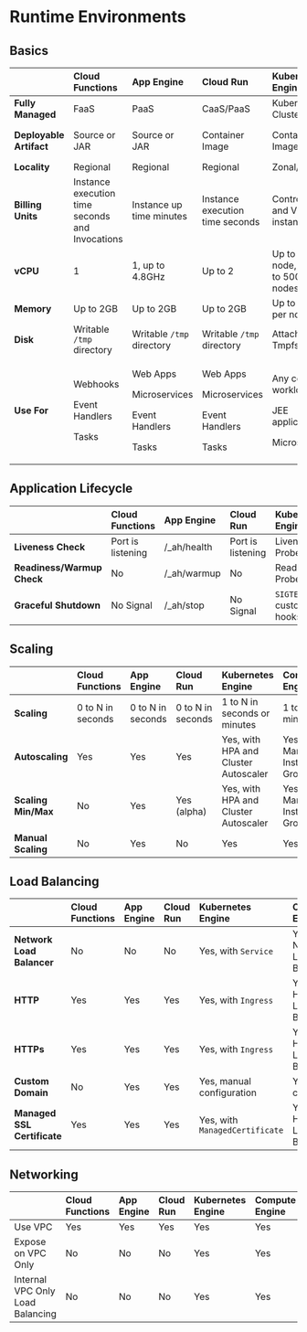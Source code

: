 # Runtime Environments

## Basics

<table>
  <thead>
    <tr>
      <th style="text-align:left"></th>
      <th style="text-align:left">Cloud Functions</th>
      <th style="text-align:left">App Engine</th>
      <th style="text-align:left">Cloud Run</th>
      <th style="text-align:left">Kubernetes Engine</th>
      <th style="text-align:left">Compute Engine</th>
    </tr>
  </thead>
  <tbody>
    <tr>
      <td style="text-align:left"><b>Fully Managed</b>
      </td>
      <td style="text-align:left">FaaS</td>
      <td style="text-align:left">PaaS</td>
      <td style="text-align:left">CaaS/PaaS</td>
      <td style="text-align:left">Kubernetes Clusters</td>
      <td style="text-align:left">Virtual Machines</td>
    </tr>
    <tr>
      <td style="text-align:left"><b>Deployable Artifact</b>
      </td>
      <td style="text-align:left">Source or JAR</td>
      <td style="text-align:left">Source or JAR</td>
      <td style="text-align:left">Container Image</td>
      <td style="text-align:left">Container Image</td>
      <td style="text-align:left">Anything, and Container Image</td>
    </tr>
    <tr>
      <td style="text-align:left"><b>Locality</b>
      </td>
      <td style="text-align:left">Regional</td>
      <td style="text-align:left">Regional</td>
      <td style="text-align:left">Regional</td>
      <td style="text-align:left">Zonal/Regional</td>
      <td style="text-align:left">Zonal/Regional</td>
    </tr>
    <tr>
      <td style="text-align:left"><b>Billing Units</b>
      </td>
      <td style="text-align:left">Instance execution time seconds and Invocations</td>
      <td style="text-align:left">Instance up time minutes</td>
      <td style="text-align:left">Instance execution time seconds</td>
      <td style="text-align:left">Control plane and VM instance hours</td>
      <td style="text-align:left">VM instance hours</td>
    </tr>
    <tr>
      <td style="text-align:left"><b>vCPU</b>
      </td>
      <td style="text-align:left">1</td>
      <td style="text-align:left">1, up to 4.8GHz</td>
      <td style="text-align:left">Up to 2</td>
      <td style="text-align:left">Up to 416 per node, and up to 5000 nodes.</td>
      <td style="text-align:left">0.5 to 416</td>
    </tr>
    <tr>
      <td style="text-align:left"><b>Memory</b>
      </td>
      <td style="text-align:left">Up to 2GB</td>
      <td style="text-align:left">Up to 2GB</td>
      <td style="text-align:left">Up to 2GB</td>
      <td style="text-align:left">Up to 11TB per node.</td>
      <td style="text-align:left">Up to 11TB</td>
    </tr>
    <tr>
      <td style="text-align:left"><b>Disk</b>
      </td>
      <td style="text-align:left">Writable <code>/tmp</code> directory</td>
      <td style="text-align:left">Writable <code>/tmp</code> directory</td>
      <td style="text-align:left">Writable <code>/tmp</code> directory</td>
      <td style="text-align:left">Attach Tmpfs/PD/SSD</td>
      <td style="text-align:left">Attach PD/SSD</td>
    </tr>
    <tr>
      <td style="text-align:left"><b>Use For</b>
      </td>
      <td style="text-align:left">
        <p>Webhooks</p>
        <p>Event Handlers</p>
        <p>Tasks</p>
      </td>
      <td style="text-align:left">
        <p>Web Apps</p>
        <p>Microservices</p>
        <p>Event Handlers</p>
        <p>Tasks</p>
      </td>
      <td style="text-align:left">
        <p>Web Apps</p>
        <p>Microservices</p>
        <p>Event Handlers</p>
        <p>Tasks</p>
      </td>
      <td style="text-align:left">
        <p>Any container workload</p>
        <p>JEE applications</p>
        <p>Microservices</p>
      </td>
      <td style="text-align:left">
        <p>Any workload</p>
        <p>JEE applications</p>
        <p>Databases</p>
      </td>
    </tr>
  </tbody>
</table>

## Application Lifecycle

|  | Cloud Functions | App Engine | Cloud Run | Kubernetes Engine | Compute Engine |
| :--- | :--- | :--- | :--- | :--- | :--- |
| **Liveness Check** | Port is listening | /\_ah/health | Port is listening | Liveness Probe | Manual |
| **Readiness/Warmup Check** | No | /\_ah/warmup | No | Readiness Probe | Manual |
| **Graceful Shutdown** | No Signal | /\_ah/stop | No Signal | `SIGTERM` or custom hooks | Manual |

## Scaling

|  | Cloud Functions | App Engine | Cloud Run | Kubernetes Engine | Compute Engine |
| :--- | :--- | :--- | :--- | :--- | :--- |
| **Scaling** | 0 to N in seconds | 0 to N in seconds | 0 to N in seconds | 1 to N in seconds or minutes | 1 to N in minutes |
| **Autoscaling** | Yes | Yes | Yes | Yes, with HPA and Cluster Autoscaler | Yes, with Managed Instance Group |
| **Scaling Min/Max** | No | Yes | Yes \(alpha\) | Yes, with HPA and Cluster Autoscaler | Yes, with Managed Instance Group |
| **Manual Scaling** | No | Yes | No | Yes | Yes |

## Load Balancing

|  | Cloud Functions | App Engine | Cloud Run | Kubernetes Engine | Compute Engine |
| :--- | :--- | :--- | :--- | :--- | :--- |
| **Network Load Balancer** | No | No | No | Yes, with `Service` | Yes, with Network Load Balancer |
| **HTTP** | Yes | Yes | Yes | Yes, with `Ingress` | Yes, with HTTP\(s\) Load Balancer |
| **HTTPs** | Yes | Yes | Yes | Yes, with `Ingress` | Yes, with HTTP\(s\) Load Balancer  |
| **Custom Domain** | No | Yes | Yes | Yes, manual configuration | Yes, manual configuration |
| **Managed SSL Certificate** | Yes | Yes | Yes | Yes, with `ManagedCertificate` | Yes, with HTTP\(s\) Load Balancer |

## Networking

|  | Cloud Functions | App Engine | Cloud Run | Kubernetes Engine | Compute Engine |
| :--- | :--- | :--- | :--- | :--- | :--- |
| Use VPC | Yes | Yes | Yes | Yes | Yes |
| Expose on VPC Only | No | No | No | Yes | Yes |
| Internal VPC Only Load Balancing | No | No | No | Yes | Yes |

